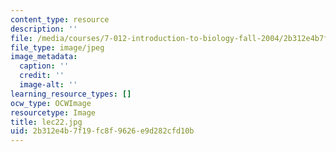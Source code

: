 ```yaml
---
content_type: resource
description: ''
file: /media/courses/7-012-introduction-to-biology-fall-2004/2b312e4b7f19fc8f9626e9d282cfd10b_lec22.jpg
file_type: image/jpeg
image_metadata:
  caption: ''
  credit: ''
  image-alt: ''
learning_resource_types: []
ocw_type: OCWImage
resourcetype: Image
title: lec22.jpg
uid: 2b312e4b-7f19-fc8f-9626-e9d282cfd10b
---
```

